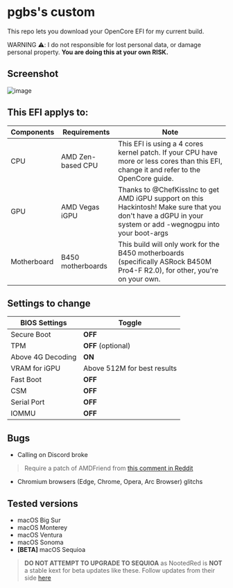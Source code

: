 # pgbs's custom

This repo lets you download your OpenCore EFI for my current build.

WARNING ⚠️: I  do not responsible for lost personal data, or damage personal property. **You are doing this at your own RISK.**

## Screenshot
![image](https://github.com/PGBSean/pgbs-custom/assets/97381104/134cdba8-f437-4358-8fe8-5aa18c4f4d0e)



## This EFI applys to:

|  Components             |         Requirements                |            Note                      |
|-------------------------|-------------------------------------|--------------------------------------|
| CPU                     |  AMD Zen-based CPU                  |  This EFI is using a 4 cores kernel patch. If your CPU have more or less cores than this EFI, change it and refer to the OpenCore guide. |
| GPU                     |  AMD Vegas iGPU        | Thanks to @ChefKissInc to get AMD iGPU support on this Hackintosh! Make sure that you don't have a dGPU in your system or add -wegnogpu into your boot-args |
| Motherboard             | B450 motherboards            |  This build will only work for the B450 motherboards (specifically ASRock B450M Pro4-F R2.0), for other, you're on your own.|


## Settings to change

|BIOS Settings|Toggle|
|-------------------------|-------------------------------------|
|Secure Boot|**OFF**|
|TPM|**OFF** (optional)|
|Above 4G Decoding|**ON**|
|VRAM for iGPU|Above 512M for best results|
|Fast Boot|**OFF**|
|CSM|**OFF**|
|Serial Port|**OFF**|
|IOMMU|**OFF**|

## Bugs
+ Calling on Discord broke
> Require a patch of AMDFriend from [this comment in Reddit](https://www.reddit.com/r/hackintosh/comments/15ke8vp/comment/jv8cc25/?utm_source=share&utm_medium=web2x&context=3)
+ Chromium browsers (Edge, Chrome, Opera, Arc Browser) glitchs

## Tested versions
+ macOS Big Sur
+ macOS Monterey
+ macOS Ventura
+ macOS Sonoma
+ **[BETA]** macOS Sequioa
> **DO NOT ATTEMPT TO UPGRADE TO SEQUIOA** as NootedRed is **NOT** a stable kext for beta updates like these. Follow updates from their side [here](https://github.com/ChefKissInc/NootedRed)

